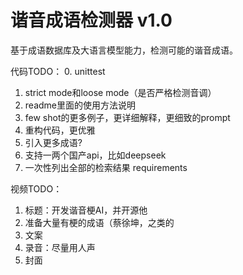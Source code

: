 # 谐音成语检测器 v1.0
基于成语数据库及大语言模型能力，检测可能的谐音成语。

代码TODO：
0. unittest
1. strict mode和loose mode（是否严格检测音调）
2. readme里面的使用方法说明
3. few shot的更多例子，更详细解释，更细致的prompt
4. 重构代码，更优雅
5. 引入更多成语?
6. 支持一两个国产api，比如deepseek
7. 一次性列出全部的检索结果
requirements

视频TODO：
1. 标题：开发谐音梗AI，并开源他
2. 准备大量有梗的成语（蔡徐坤，之类的
3. 文案
4. 录音：尽量用人声
5. 封面